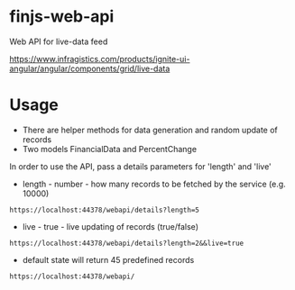 # finjs-web-api

Web API for live-data feed

https://www.infragistics.com/products/ignite-ui-angular/angular/components/grid/live-data


# Usage

- There are helper methods for data generation and random update of records
- Two models FinancialData and PercentChange

In order to use the API, pass a details parameters for 'length' and 'live'
- length - number - how many records to be fetched by the service (e.g. 10000)

```
https://localhost:44378/webapi/details?length=5
```
- live - true - live updating of records (true/false)

```
https://localhost:44378/webapi/details?length=2&&live=true
```

- default state will return 45 predefined records

```
https://localhost:44378/webapi/
```